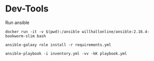 # Dev-Tools


Run ansible

```
docker run -it -v $(pwd):/ansible willhallonline/ansible:2.16.4-bookworm-slim bash

ansible-galaxy role install -r requirements.yml

ansible-playbook -i inventory.yml -vv -kK playbook.yml
```

